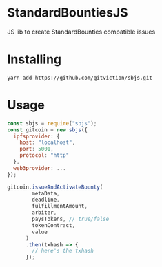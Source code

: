 # StandardBountiesJS

JS lib to create StandardBounties compatible issues

# Installing

`yarn add https://github.com/gitviction/sbjs.git`

# Usage

```js
const sbjs = require("sbjs");
const gitcoin = new sbjs({
  ipfsprovider: {
    host: "localhost",
    port: 5001,
    protocol: "http"
  },
  web3provider: ...
});

gitcoin.issueAndActivateBounty(
        metaData,
        deadline,
        fulfillmentAmount,
        arbiter,
        paysTokens, // true/false
        tokenContract,
        value
      )
      .then(txhash => {
        // here's the txhash
      });

```
